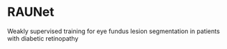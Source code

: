 # RAUNet
Weakly supervised training for eye fundus lesion segmentation in patients with diabetic retinopathy
